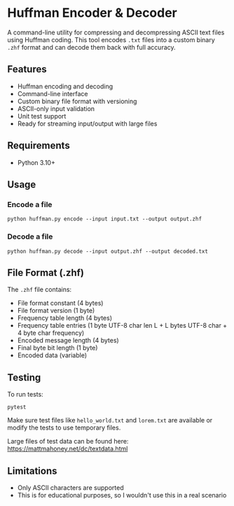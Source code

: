 # Huffman Encoder & Decoder

A command-line utility for compressing and decompressing ASCII text files using Huffman coding. This tool encodes `.txt` files into a custom binary `.zhf` format and can decode them back with full accuracy.

## Features

- Huffman encoding and decoding
- Command-line interface
- Custom binary file format with versioning
- ASCII-only input validation
- Unit test support
- Ready for streaming input/output with large files

## Requirements

- Python 3.10+

## Usage

### Encode a file

```
python huffman.py encode --input input.txt --output output.zhf
```

### Decode a file

```
python huffman.py decode --input output.zhf --output decoded.txt
```

## File Format (.zhf)

The `.zhf` file contains:

- File format constant (4 bytes)
- File format version (1 byte)
- Frequency table length (4 bytes)
- Frequency table entries (1 byte UTF-8 char len L + L bytes UTF-8 char + 4 byte char frequency)
- Encoded message length (4 bytes)
- Final byte bit length (1 byte)
- Encoded data (variable)

## Testing

To run tests:

```
pytest
```

Make sure test files like `hello_world.txt` and `lorem.txt` are available or modify the tests to use temporary files.

Large files of test data can be found here: https://mattmahoney.net/dc/textdata.html

## Limitations

- Only ASCII characters are supported
- This is for educational purposes, so I wouldn't use this in a real scenario
